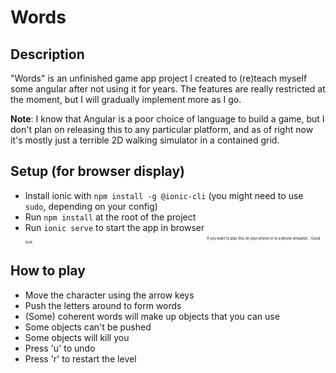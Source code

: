 # Words

## Description

"Words" is an unfinished game app project I created to (re)teach myself some angular after not using it for years. The features are really restricted at the moment, but I will gradually implement more as I go.

**Note**: I know that Angular is a poor choice of language to build a game, but I don't plan on releasing this to any particular platform, and as of right now it's mostly just a terrible 2D walking simulator in a contained grid.

## Setup (for browser display)

- Install ionic with `npm install -g @ionic-cli` (you might need to use `sudo`, depending on your config)
- Run `npm install` at the root of the project
- Run `ionic serve` to start the app in browser
<sub><sub><sub><sub><sub>If you want to play this on your phone or in a phone emulator... Good luck.</sub></sub></sub></sub></sub>

## How to play

- Move the character using the arrow keys
- Push the letters around to form words
- (Some) coherent words will make up objects that you can use
- Some objects can't be pushed
- Some objects will kill you
- Press 'u' to undo
- Press 'r' to restart the level